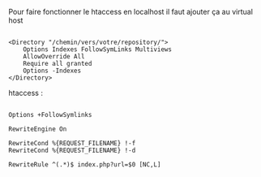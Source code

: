 Pour faire fonctionner le htaccess en localhost il faut ajouter ça au virtual host

<pre><code>
&lt;Directory "/chemin/vers/votre/repository/"&gt;
	Options Indexes FollowSymLinks Multiviews
	AllowOverride All
	Require all granted
	Options -Indexes
&lt;/Directory&gt;
</code></pre>

htaccess : 

<pre><code>
Options +FollowSymlinks

RewriteEngine On

RewriteCond %{REQUEST_FILENAME} !-f
RewriteCond %{REQUEST_FILENAME} !-d

RewriteRule ^(.*)$ index.php?url=$0 [NC,L]
</code></pre>
